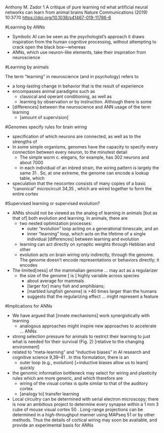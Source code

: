 Anthony M. Zador 1
A critique of pure learning
  nd what artificial neural networks can learn from animal brains
Nature Communications (2019) 10:3770 https://doi.org/10.1038/s41467-019-11786-6

#Learning by ANNs

* Symbolic AI can be seen as the psychologist’s approach
  it draws inspiration from the human cognitive processing,
  without attempting to crack open the black box—whereas
* ANNs, which use neuron-like elements, take their
  inspiration from neuroscience

#Learning by animals

The term “learning” in neuroscience (and in psychology) refers to
  * a long-lasting change in behavior that is the result of experience
  * encompasses animal paradigms such as
    * classical and operant conditioning, as well as
    * learning by observation or by instruction.  Although there is some
* [differences] between the neuroscience and ANN usage of the term learning
  * [amount of supervision]

#Genomes specify rules for brain wiring

* specification of which neurons are connected, as well as to the strengths of
* In some simple organisms, genomes have the capacity to specify every
  connection between every neuron, to the minutest detail
  * The simple worm c.  elegans, for example, has 302 neurons and about 7000
  * in each individual of an inbred strain, the wiring pattern is largely the
    same 31 .  So, at one extreme, the genome can encode a lookup table, which
* speculation that the neocortex consists of many copies of a basic “canonical”
  microcircuit 34,35 , which are wired together to form the entire cortex

#Supervised learning or supervised evolution?

* ANNs should not be viewed as the analog of learning in animals [but as that
  of] both evolution and learning.  In animals, there are
  * two nested optimization processes:
    * outer “evolution” loop acting on a generational timescale, and an
    * inner “learning” loop, which acts on the lifetime of a single individual
[differences] between learning and evolution
  * learning can act directly on synaptic weights through Hebbian and other
  * evolution acts on brain wiring only indirectly, through the genome. The
    genome doesn’t encode representations or behaviors directly; it encodes
* The limited[ness] of the mammalian genome ... may act as a regularizer
  * the size of the genome [ is ] highly variable across species
    * about average for mammals
    * [larger for] many fish and amphibians;
    * [marbled lungfish genome] is >40 times larger than the humans
    * suggests that the regularizing effect ... might represent a feature

#Implications for ANNs

* We have argued that [innate mechanisms] work synergistically with learning
  * analogous approaches might inspire new approaches to accelerate ...  ANNs
* strong selection pressure for animals to
  restrict their learning to just what is needed for their survival (Fig. 2)
  [relative to the changing environment]
* related to “meta-learning” and “inductive biases” in AI research and
  cognitive science 9,39–41 . In this formulation, there is an
  * outer loop (e.g., evolution) [=inductive biases allow us to learn] quickly
* the genomic information bottleneck may select for
  wiring and plasticity rules which are more generic, and which therefore are
  * wiring of the visual cortex is quite similar to that of the auditory cortex
  * [analogy to] transfer learning
* Local circuitry can be determined with serial electron microscopy; there is
  now an ambitious project to determine every synapse within a 1 mm 3 cube of
  mouse visual cortex 50 . Long-range projections can be determined in a
  high-throughput manner using MAPseq 51 or by other methods. Thus the details
  of cortical wiring may soon be available, and provide an experimental basis
  for ANNs
